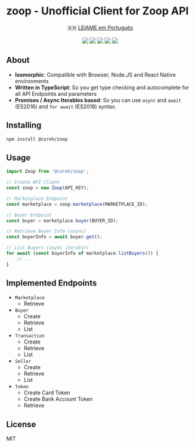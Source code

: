 # zoop - Unofficial Client for Zoop API

<p align="center">
🇧🇷 <a href="LEIAME.md">LEIAME em Português</a>
<br><br>
<a href="https://www.npmjs.com/package/@coreh/zoop"><img src="https://img.shields.io/npm/v/@coreh/zoop.svg"></a>
<a href="LICENSE"><img src="https://img.shields.io/npm/l/@coreh/zoop.svg"></a>
<a href="https://travis-ci.org/coreh/zoop/"><img src="https://img.shields.io/travis/coreh/zoop.svg"></a>
<a href="https://coveralls.io/github/coreh/zoop"><img src="https://img.shields.io/coveralls/github/coreh/zoop.svg"></a>
<a href="https://david-dm.org/coreh/zoop"><img src="https://img.shields.io/david/coreh/zoop.svg"></a>
</p>


## About

- **Isomorphic**: Compatible with Browser, Node.JS and React Native environments
- **Written in TypeScript**: So you get type checking and autocomplete for all API Endpoints and parameters
- **Promises / Async Iterables based**: So you can use `async` and `await` (ES2016) and `for await` (ES2018) syntax.

## Installing

```bash
npm install @coreh/zoop
```

## Usage

```javascript
import Zoop from '@coreh/zoop';

// Create API Client
const zoop = new Zoop(API_KEY);

// Marketplace Endpoint
const marketplace = zoop.marketplace(MARKETPLACE_ID);

// Buyer Endpoint
const buyer = marketplace.buyer(BUYER_ID);

// Retrieve Buyer Info (async)
const buyerInfo = await buyer.get();

// List Buyers (async iterator)
for await (const buyerInfo of marketplace.listBuyers()) {
    // ...
}
```

## Implemented Endpoints

- `Marketplace`
    - Retrieve
- `Buyer`
    - Create
    - Retrieve
    - List
- `Transaction`
    - Create
    - Retrieve
    - List
- `Seller`
    - Create
    - Retrieve
    - List
- `Token`
    - Create Card Token
    - Create Bank Account Token
    - Retrieve

## License

MIT
